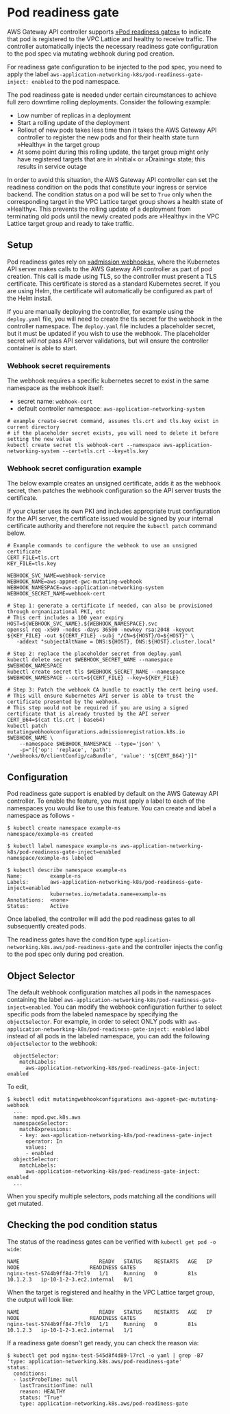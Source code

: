 # Pod readiness gate

AWS Gateway API controller supports [»Pod readiness gates«](https://kubernetes.io/docs/concepts/workloads/pods/pod-lifecycle/#pod-readiness-gate) to indicate that pod is registered to the VPC Lattice and healthy to receive traffic.
The controller automatically injects the necessary readiness gate configuration to the pod spec via mutating webhook during pod creation.

For readiness gate configuration to be injected to the pod spec, you need to apply the label `aws-application-networking-k8s/pod-readiness-gate-inject: enabled` to the pod namespace. 

The pod readiness gate is needed under certain circumstances to achieve full zero downtime rolling deployments. Consider the following example:

* Low number of replicas in a deployment
* Start a rolling update of the deployment
* Rollout of new pods takes less time than it takes the AWS Gateway API controller to register the new pods and for their health state turn »Healthy« in the target group
* At some point during this rolling update, the target group might only have registered targets that are in »Initial« or »Draining« state; this results in service outage

In order to avoid this situation, the AWS Gateway API controller can set the readiness condition on the pods that constitute your ingress or service backend. The condition status on a pod will be set to `True` only when the corresponding target in the VPC Lattice target group shows a health state of »Healthy«.
This prevents the rolling update of a deployment from terminating old pods until the newly created pods are »Healthy« in the VPC Lattice target group and ready to take traffic.

## Setup
Pod readiness gates rely on [»admission webhooks«](https://kubernetes.io/docs/reference/access-authn-authz/extensible-admission-controllers/), where the Kubernetes API server makes calls to the AWS Gateway API controller as part of pod creation. This call is made using TLS, so the controller must present a TLS certificate. This certificate is stored as a standard Kubernetes secret. If you are using Helm, the certificate will automatically be configured as part of the Helm install.

If you are manually deploying the controller, for example using the ```deploy.yaml``` file, you will need to create the tls secret for the webhook in the controller namespace. The ```deploy.yaml``` file includes a placeholder secret, but it must be updated if you wish to use the webhook. The placeholder secret _will not_ pass API server validations, but will ensure the controller container is able to start.

### Webhook secret requirements
The webhook requires a specific kubernetes secret to exist in the same namespace as the webhook itself:
* secret name: ```webhook-cert```
* default controller namespace: ```aws-application-networking-system```
```console
# example create-secret command, assumes tls.crt and tls.key exist in current directory
# if the placeholder secret exists, you will need to delete it before setting the new value
kubectl create secret tls webhook-cert --namespace aws-application-networking-system --cert=tls.crt --key=tls.key
```

### Webhook secret configuration example
The below example creates an unsigned certificate, adds it as the webhook secret, then patches the webhook configuration so the API server trusts the certificate.

If your cluster uses its own PKI and includes appropriate trust configuration for the API server, the certificate issued would be signed by your internal certificate authority and therefore not require the ```kubectl patch``` command below.
```console
# Example commands to configure the webhook to use an unsigned certificate
CERT_FILE=tls.crt
KEY_FILE=tls.key

WEBHOOK_SVC_NAME=webhook-service
WEBHOOK_NAME=aws-appnet-gwc-mutating-webhook
WEBHOOK_NAMESPACE=aws-application-networking-system
WEBHOOK_SECRET_NAME=webhook-cert

# Step 1: generate a certificate if needed, can also be provisioned through orgnanizational PKI, etc
# This cert includes a 100 year expiry
HOST=${WEBHOOK_SVC_NAME}.${WEBHOOK_NAMESPACE}.svc
openssl req -x509 -nodes -days 36500 -newkey rsa:2048 -keyout ${KEY_FILE} -out ${CERT_FILE} -subj "/CN=${HOST}/O=${HOST}" \
   -addext "subjectAltName = DNS:${HOST}, DNS:${HOST}.cluster.local"
   
# Step 2: replace the placeholder secret from deploy.yaml
kubectl delete secret $WEBHOOK_SECRET_NAME --namespace $WEBHOOK_NAMESPACE
kubectl create secret tls $WEBHOOK_SECRET_NAME --namespace $WEBHOOK_NAMESPACE --cert=${CERT_FILE} --key=${KEY_FILE}

# Step 3: Patch the webhook CA bundle to exactly the cert being used.
# This will ensure Kubernetes API server is able to trust the certificate presented by the webhook.
# This step would not be required if you are using a signed certificate that is already trusted by the API server
CERT_B64=$(cat tls.crt | base64)
kubectl patch mutatingwebhookconfigurations.admissionregistration.k8s.io $WEBHOOK_NAME \
    --namespace $WEBHOOK_NAMESPACE --type='json' \
    -p="[{'op': 'replace', 'path': '/webhooks/0/clientConfig/caBundle', 'value': '${CERT_B64}'}]"
```

## Configuration
Pod readiness gate support is enabled by default on the AWS Gateway API controller. To enable the feature, you must apply a label to each of the namespaces you would like to use this feature. You can create and label a namespace as follows -

```
$ kubectl create namespace example-ns
namespace/example-ns created

$ kubectl label namespace example-ns aws-application-networking-k8s/pod-readiness-gate-inject=enabled
namespace/example-ns labeled

$ kubectl describe namespace example-ns
Name:         example-ns
Labels:       aws-application-networking-k8s/pod-readiness-gate-inject=enabled
              kubernetes.io/metadata.name=example-ns
Annotations:  <none>
Status:       Active
```

Once labelled, the controller will add the pod readiness gates to all subsequently created pods.

The readiness gates have the condition type ```application-networking.k8s.aws/pod-readiness-gate``` and the controller injects the config to the pod spec only during pod creation.

## Object Selector
The default webhook configuration matches all pods in the namespaces containing the label `aws-application-networking-k8s/pod-readiness-gate-inject=enabled`. You can modify the webhook configuration further to select specific pods from the labeled namespace by specifying the `objectSelector`. For example, in order to select ONLY pods with `aws-application-networking-k8s/pod-readiness-gate-inject: enabled` label instead of all pods in the labeled namespace, you can add the following `objectSelector` to the webhook:
```
  objectSelector:
    matchLabels:
      aws-application-networking-k8s/pod-readiness-gate-inject: enabled
```
To edit,
```
$ kubectl edit mutatingwebhookconfigurations aws-appnet-gwc-mutating-webhook
  ...
  name: mpod.gwc.k8s.aws
  namespaceSelector:
    matchExpressions:
    - key: aws-application-networking-k8s/pod-readiness-gate-inject
      operator: In
      values:
      - enabled
  objectSelector:
    matchLabels:
      aws-application-networking-k8s/pod-readiness-gate-inject: enabled
  ...
```
When you specify multiple selectors, pods matching all the conditions will get mutated.

## Checking the pod condition status

The status of the readiness gates can be verified with `kubectl get pod -o wide`:
```
NAME                          READY   STATUS    RESTARTS   AGE   IP         NODE                       READINESS GATES
nginx-test-5744b9ff84-7ftl9   1/1     Running   0          81s   10.1.2.3   ip-10-1-2-3.ec2.internal   0/1
```

When the target is registered and healthy in the VPC Lattice target group, the output will look like:
```
NAME                          READY   STATUS    RESTARTS   AGE   IP         NODE                       READINESS GATES
nginx-test-5744b9ff84-7ftl9   1/1     Running   0          81s   10.1.2.3   ip-10-1-2-3.ec2.internal   1/1
```

If a readiness gate doesn't get ready, you can check the reason via:

```console
$ kubectl get pod nginx-test-545d8f4d89-l7rcl -o yaml | grep -B7 'type: application-networking.k8s.aws/pod-readiness-gate'
status:
  conditions:
  - lastProbeTime: null
    lastTransitionTime: null
    reason: HEALTHY
    status: "True"
    type: application-networking.k8s.aws/pod-readiness-gate
```
